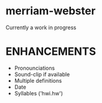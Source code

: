 # merriam-webster

Currently a work in progress

ENHANCEMENTS
============
- Pronounciations
- Sound-clip if available
- Multiple definitions
- Date
- Syllables ('hwi.hw')